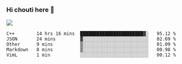 ### Hi chouti here 👋

![](https://github-readme-stats.vercel.app/api?username=l0nl1f3)

<!--START_SECTION:waka-->
```text
C++        14 hrs 16 mins  ███████████████████████▓░   95.12 % 
JSON       24 mins         ▓░░░░░░░░░░░░░░░░░░░░░░░░   02.69 % 
Other      9 mins          ▒░░░░░░░░░░░░░░░░░░░░░░░░   01.09 % 
Markdown   8 mins          ▒░░░░░░░░░░░░░░░░░░░░░░░░   00.98 % 
VimL       1 min           ░░░░░░░░░░░░░░░░░░░░░░░░░   00.12 % 
```
<!--END_SECTION:waka-->

<!--
**l0nl1f3/l0nl1f3** is a ✨ _special_ ✨ repository because its `README.md` (this file) appears on your GitHub profile.

Here are some ideas to get you started:

- 🔭 I’m currently working on ...
- 🌱 I’m currently learning ...
- 👯 I’m looking to collaborate on ...
- 🤔 I’m looking for help with ...
- 💬 Ask me about ...
- 📫 How to reach me: ...
- 😄 Pronouns: ...
- ⚡ Fun fact: ...
-->
